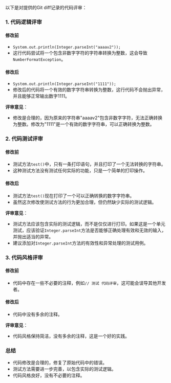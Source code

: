 以下是对提供的Git diff记录的代码评审：

### 1. 代码逻辑评审

#### 修改前
- `System.out.println(Integer.parseInt("aaaav2"));`
- 这行代码尝试将一个包含非数字字符的字符串转换为整数，这会导致`NumberFormatException`。

#### 修改后
- `System.out.println(Integer.parseInt("1111"));`
- 修改后的代码将一个有效的数字字符串转换为整数，这行代码不会抛出异常，并且能够正常输出数字1111。

**评审意见**：
- 修改是合理的，因为原来的字符串"aaaav2"包含非数字字符，无法正确转换为整数。修改为"1111"是一个有效的数字字符串，可以正确转换为整数。

### 2. 代码测试评审

#### 修改前
- 测试方法`test()`中，只有一条打印语句，并且打印了一个无法转换的字符串。
- 这种测试方法没有测试任何实际的功能，只是一个简单的打印操作。

#### 修改后
- 测试方法`test()`现在打印了一个可以正确转换的数字字符串。
- 虽然这次修改使测试方法的行为更加合理，但仍然缺少实际的测试逻辑。

**评审意见**：
- 测试方法应该包含实际的测试逻辑，而不是仅仅进行打印。如果这是一个单元测试，应该验证`Integer.parseInt`方法是否能够正确处理有效和无效的输入，并抛出适当的异常。
- 建议添加对`Integer.parseInt`方法的有效性和异常处理的测试用例。

### 3. 代码风格评审

#### 修改前
- 代码中存在一些不必要的注释，例如`// 测试 代码评审`，这可能会误导其他开发者。

#### 修改后
- 代码中没有多余的注释。

**评审意见**：
- 代码风格保持简洁，没有多余的注释，这是一个好的实践。

### 总结
- 代码修改是合理的，修复了原始代码中的错误。
- 测试方法需要进一步完善，以包含实际的测试逻辑。
- 代码风格良好，没有不必要的注释。